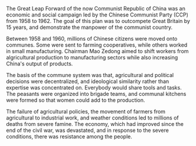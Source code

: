The Great Leap Forward 
of the now Communist Republic of China was 
an economic and social campaign led by the Chinese Communist 
Party (CCP) from 1958 to 1962. The goal of this plan was to 
outcompete Great Britain by 15 years, and demonstrate the manpower of
the communist country.

Between 1958 and 1960, millions of Chinese citizens 
were moved onto communes. Some were sent to 
farming cooperatives, while others worked in small 
manufacturing. Chairman Mao Zedong aimed to shift workers from
algricultural production to manufacturing sectors while also 
increasing China's output of products.

The basis of the commune system was that, agricultural and political 
decisions were decentralized, and ideological similarity rather 
than expertise was concentrated on. Everybody would share tools and tasks. 
The peasants were organized into 
brigade teams, and communal kitchens were formed so that 
women could add to the production. 

The failure of agricultural policies, the movement of farmers 
from agricultural to industrial work, and weather conditions led to 
millions of deaths from severe famine. 
The economy, which had improved since the end of the civil war, 
was devastated, and in response to the severe conditions, 
there was resistance among the people.
